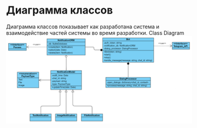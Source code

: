 # Диаграмма классов

Диаграмма классов показывает как разработана система и взаимодействие частей системы во время разработки. Class Diagram
![Диаграмма компонентов](../../Images/Class.png)
